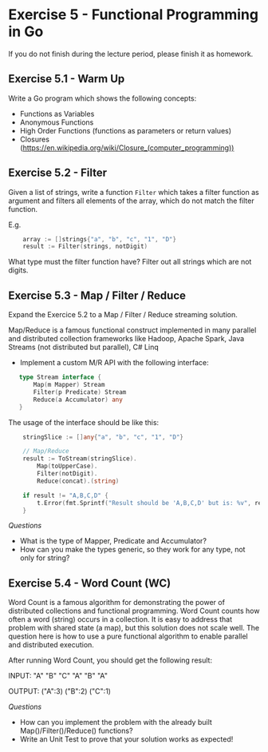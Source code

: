 # Exercise 5 - Functional Programming in Go

If you do not finish during the lecture period, please finish it as homework.

## Exercise 5.1 - Warm Up

Write a Go program which shows the following concepts:

- Functions as Variables
- Anonymous Functions
- High Order Functions (functions as parameters or return values)
- Closures (https://en.wikipedia.org/wiki/Closure_(computer_programming))

## Exercise 5.2 - Filter

Given a list of strings, write a function `Filter` which takes a 
filter function as argument and filters all elements of the array, which do 
not match the filter function.

E.g.

```go
    array := []strings{"a", "b", "c", "1", "D"}
    result := Filter(strings, notDigit)
```

What type must the filter function have?
Filter out all strings which are not digits.
 
## Exercise 5.3 - Map / Filter / Reduce

Expand the Exercice 5.2 to a Map / Filter / Reduce streaming solution.

Map/Reduce is a famous functional construct implemented in many parallel and distributed collection frameworks like
Hadoop, Apache Spark, Java Streams (not distributed but parallel), C# Linq

- Implement a custom M/R API with the following interface:
 ```go
    type Stream interface {
    	Map(m Mapper) Stream
    	Filter(p Predicate) Stream
    	Reduce(a Accumulator) any
    }
```

The usage of the interface should be like this:
```go
    stringSlice := []any{"a", "b", "c", "1", "D"}

	// Map/Reduce
	result := ToStream(stringSlice).
		Map(toUpperCase).
		Filter(notDigit).
		Reduce(concat).(string)

	if result != "A,B,C,D" {
		t.Error(fmt.Sprintf("Result should be 'A,B,C,D' but is: %v", result))
    }
```

 *Questions*
 - What is the type of Mapper, Predicate and Accumulator?
 - How can you make the types generic, so they work for any type, not only for string?

## Exercise 5.4 - Word Count (WC)

Word Count is a famous algorithm for demonstrating the power of distributed collections and functional programming. 
Word Count counts how often a word (string) occurs in a collection. It is easy to address that problem with shared state (a map), but
this solution does not scale well.
The question here is how to use a pure functional algorithm to enable parallel and distributed execution.

After running Word Count, you should get the following result:

INPUT:  "A" "B" "C" "A" "B" "A"

OUTPUT: ("A":3) ("B":2) ("C":1) 

*Questions*
- How can you implement the problem with the already built Map()/Filter()/Reduce() functions?
- Write an Unit Test to prove that your solution works as expected!
